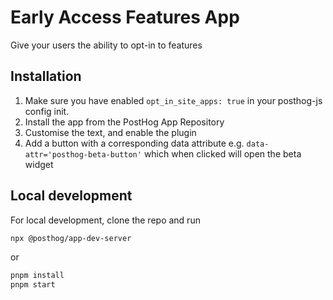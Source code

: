 # Early Access Features App

Give your users the ability to opt-in to features

## Installation

1. Make sure you have enabled `opt_in_site_apps: true` in your posthog-js config init.
2. Install the app from the PostHog App Repository
3. Customise the text, and enable the plugin
4. Add a button with a corresponding data attribute e.g. `data-attr='posthog-beta-button'` which when clicked will open the beta widget


## Local development

For local development, clone the repo and run

```bash
npx @posthog/app-dev-server
```

or

```bash
pnpm install
pnpm start
```
